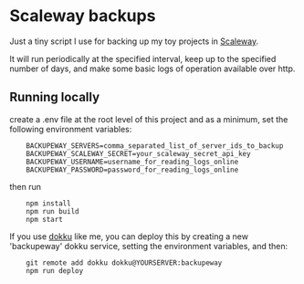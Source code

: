 Scaleway backups
================

Just a tiny script I use for backing up my toy projects in [Scaleway](https://scaleway.com).

It will run periodically at the specified interval, keep up to the specified
number of days, and make some basic logs of operation available over http.


Running locally
---------------

create a .env file at the root level of this project and as a minimum, set the following environment variables:

        BACKUPEWAY_SERVERS=comma_separated_list_of_server_ids_to_backup
        BACKUPEWAY_SCALEWAY_SECRET=your_scaleway_secret_api_key
        BACKUPEWAY_USERNAME=username_for_reading_logs_online
        BACKUPEWAY_PASSWORD=password_for_reading_logs_online

then run

        npm install
        npm run build
        npm start

If you use [dokku](http://dokku.viewdocs.io/dokku/) like me, you can deploy this
by creating a new 'backupeway' dokku service, setting the environment variables, and then:
        
        git remote add dokku dokku@YOURSERVER:backupeway
        npm run deploy
